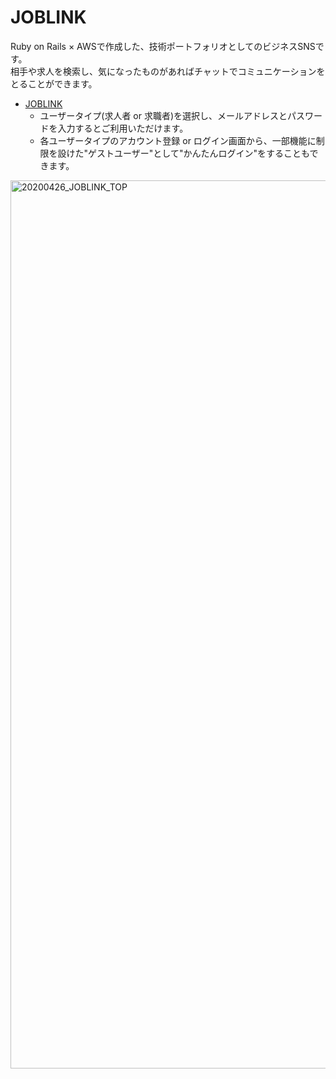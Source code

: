 # JOBLINK

Ruby on Rails × AWSで作成した、技術ポートフォリオとしてのビジネスSNSです。
<br>
相手や求人を検索し、気になったものがあればチャットでコミュニケーションをとることができます。

- [JOBLINK](https://joblink-net.com/)
  - ユーザータイプ(求人者 or 求職者)を選択し、メールアドレスとパスワードを入力するとご利用いただけます。
  - 各ユーザータイプのアカウント登録 or ログイン画面から、一部機能に制限を設けた"ゲストユーザー"として"かんたんログイン"をすることもできます。

<img width="1421" alt="20200426_JOBLINK_TOP" src="https://user-images.githubusercontent.com/54879050/80285959-89b3de80-8763-11ea-86fa-50a214badf38.png">
